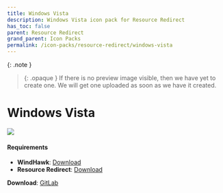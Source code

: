 ```yaml
---
title: Windows Vista
description: Windows Vista icon pack for Resource Redirect
has_toc: false
parent: Resource Redirect
grand_parent: Icon Packs
permalink: /icon-packs/resource-redirect/windows-vista
---
```


{: .note }
> {: .opaque }
> If there is no preview image visible, then we have yet to create one. We will get one uploaded as soon as we have it created.

Windows Vista
===========================

![][Preview]

#### Requirements

*   **WindHawk**: [Download][WindHawk]
*   **Resource Redirect**: [Download][ResourceRedirect]

**Download**: [GitLab][GitLab]

<!-- ///////////////////////////////////////////////////////////////////////////////////////////////////////////////////////////////////////////////////// -->

[Preview]: https://gitlab.com/the-back-room/resource-redirect/-/tree/main/icon-packs/Windows-Vista/Extras/Preview.bmp 

[GitLab]: https://gitlab.com/the-back-room/resource-redirect/-/tree/main/icon-packs/Windows-Vista

[WindHawk]: https://windhawk.net/
[ResourceRedirect]: https://windhawk.net/mods/icon-resource-redirect

<!-- ///////////////////////////////////////////////////////////////////////////////////////////////////////////////////////////////////////////////////// -->
